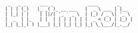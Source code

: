 <!--
**andimrob/andimrob** is a ✨ _special_ ✨ repository because its `README.md` (this file) appears on your GitHub profile.

Here are some ideas to get you started:

- 🔭 I’m currently working on ...
- 🌱 I’m currently learning ...
- 👯 I’m looking to collaborate on ...
- 🤔 I’m looking for help with ...
- 💬 Ask me about ...
- 📫 How to reach me: ...
- 😄 Pronouns: ...
- ⚡ Fun fact: ...
-->

```
 _   _ _     ___ _             ____       _
| | | (_)   |_ _( )_ __ ___   |  _ \ ___ | |__
| |_| | |    | ||/| '_ ` _ \  | |_) / _ \| '_ \
|  _  | |_   | |  | | | | | | |  _ < (_) | |_) |
|_| |_|_( ) |___| |_| |_| |_| |_| \_\___/|_.__/
```

